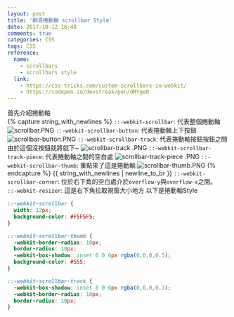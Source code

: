 ```yaml
---
layout: post
title: '網頁捲動軸 scrollbar Style'
date: 2017-10-12 16:48
comments: true
categories: CSS
tags: CSS
reference:
  name:
    - scrollbars
    - scrollbars style
  link:
    - https://css-tricks.com/custom-scrollbars-in-webkit/
    - https://codepen.io/devstreak/pen/dMYgeO
---
```

首先介紹捲動軸<br>
{% capture string_with_newlines %}
`::-webkit-scrollbar`: 代表整個捲動軸
![scrollbar.PNG](https://s3-ap-northeast-1.amazonaws.com/gregningpublic/5DGXnhAuTD2TbX784Gli_scrollbar.PNG)
`::-webkit-scrollbar-button`: 代表捲動軸上下按鈕
![scrollbar-button.PNG](https://s3-ap-northeast-1.amazonaws.com/gregningpublic/qZpepPFvRjKTCI0jzs9l_scrollbar-button.PNG)
`::-webkit-scrollbar-track`: 代表捲動軸按鈕按鈕之間由於這個沒按鈕就將就下~
![scrollbar-track .PNG](https://s3-ap-northeast-1.amazonaws.com/gregningpublic/oNFPnfkQTRSPQm4W2iCa_scrollbar-track+.PNG)
`::-webkit-scrollbar-track-piece`: 代表捲動軸之間的空白處
![scrollbar-track-piece .PNG](https://s3-ap-northeast-1.amazonaws.com/gregningpublic/fzOVGByTLyL5sUZp7ZQk_scrollbar-track-piece+.PNG)
`::-webkit-scrollbar-thumb`: 重點來了這是捲動軸
![scrollbar-thumb.PNG](https://s3-ap-northeast-1.amazonaws.com/gregningpublic/ke9cL9XTOasv6mJcorgA_scrollbar-thumb.PNG)
{% endcapture %}
{{ string_with_newlines | newline_to_br }}
`::-webkit-scrollbar-corner`: 位於右下角的空白處介於`overflow-y`與`overflow-x`之間。<br>
`::-webkit-resizer`: 這是右下角拉取視窗大小地方
以下是捲動軸Style
```css
::-webkit-scrollbar {
  width: 12px;
  background-color: #F5F5F5;
}

::-webkit-scrollbar-thumb {
  -webkit-border-radius: 10px;
  border-radius: 10px;
  -webkit-box-shadow: inset 0 0 6px rgba(0,0,0,0.5);
  background-color: #555;
}

::-webkit-scrollbar-track {
  -webkit-box-shadow: inset 0 0 6px rgba(0,0,0,0.3);
  -webkit-border-radius: 10px;
  border-radius: 10px;
}
```
